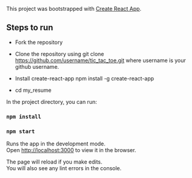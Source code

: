 This project was bootstrapped with [Create React App](https://github.com/facebook/create-react-app).

## Steps to run ##

* Fork the repository

* Clone the repository using git clone https://github.com/username/tic_tac_toe.git where username is your github username.

* Install create-react-app npm install -g create-react-app

* cd my_resume

In the project directory, you can run:

### `npm install`

### `npm start`

Runs the app in the development mode.<br>
Open [http://localhost:3000](http://localhost:3000) to view it in the browser.

The page will reload if you make edits.<br>
You will also see any lint errors in the console.
